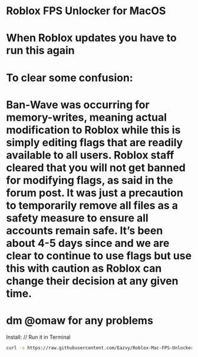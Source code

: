 # Roblox FPS Unlocker for MacOS
# When Roblox updates you have to run this again
# To clear some confusion: 
# Ban-Wave was occurring for memory-writes, meaning actual modification to Roblox while this is simply editing flags that are readily available to all users. Roblox staff cleared that you will not get banned for modifying flags, as said in the forum post. It was just a precaution to temporarily remove all files as a safety measure to ensure all accounts remain safe. It’s been about 4-5 days since and we are clear to continue to use flags but use this with caution as Roblox can change their decision at any given time.
# dm @omaw for any problems

Install: // Run it in Terminal

```bash
curl -s https://raw.githubusercontent.com/Eazvy/Roblox-Mac-FPS-Unlocker/refs/heads/main/fps_unlocker.sh | bash
